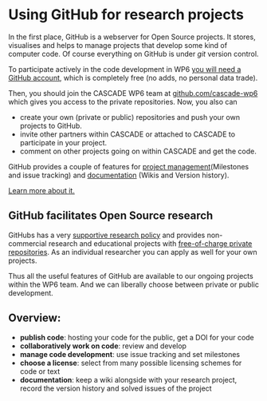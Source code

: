 # Using GitHub for research projects

In the first place, GitHub is a webserver for Open Source projects. It stores, visualises and helps to manage projects that develop some kind of computer code. Of course everything on GitHub is under *git* version control.

To participate actively in the code development in WP6 [you will need a GitHub account](https://github.com/), which is completely free (no adds, no personal data trade).

Then, you should join the CASCADE WP6 team at [github.com/cascade-wp6](https://github.com/cascade-wp6) which gives you access to the private repositories. Now, you also can

- create your own (private or public) repositories and push your own projects to GitHub.
- invite other partners within CASCADE or attached to CASCADE to participate in your project.
- comment on other projects going on within CASCADE and get the code.

GitHub provides a couple of features for [project management](opensource.md)(Milestones and issue tracking) and [documentation](documentation.md) (Wikis and Version history).

[Learn more about it.](https://help.github.com/)

## GitHub facilitates Open Source research

GitHubs has a very [supportive research policy](https://github.com/blog/1840-improving-github-for-science) and provides non-commercial research and educational projects with [free-of-charge private repositories](https://education.github.com/discount_requests/new). As an individual researcher you can apply as well for your own projects.

Thus all the useful features of GitHub are available to our ongoing projects within the WP6 team. And we can liberally choose between private or public development.

## Overview:

- **publish code**: hosting your code for the public, get a DOI for your code
- **collaboratively work on code**: review and develop
- **manage code development**: use issue tracking and set milestones
- **choose a license**: select from many possible licensing schemes for code or text
- **documentation**: keep a wiki alongside with your research project, record the version history and solved issues of the project
